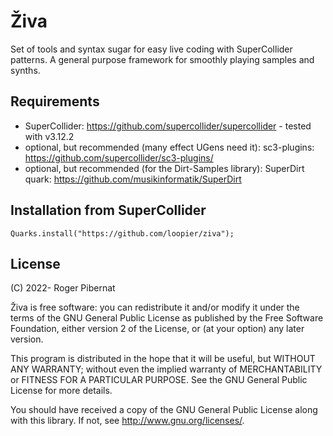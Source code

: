 # Živa

Set of tools and syntax sugar for easy live coding with SuperCollider patterns.
A general purpose framework for smoothly playing samples and synths.

## Requirements

* SuperCollider: https://github.com/supercollider/supercollider - tested with v3.12.2
* optional, but recommended (many effect UGens need it): sc3-plugins: https://github.com/supercollider/sc3-plugins/
* optional, but recommended (for the Dirt-Samples library): SuperDirt quark: https://github.com/musikinformatik/SuperDirt

## Installation from SuperCollider
```
Quarks.install("https://github.com/loopier/ziva");
```

## License
(C) 2022- Roger Pibernat

Živa is free software: you can redistribute it and/or modify it
under the terms of the GNU General Public License as published by the
Free Software Foundation, either version 2 of the License, or (at your
option) any later version.

This program is distributed in the hope that it will be useful, but
WITHOUT ANY WARRANTY; without even the implied warranty of
MERCHANTABILITY or FITNESS FOR A PARTICULAR PURPOSE.  See the GNU
General Public License for more details.

You should have received a copy of the GNU General Public License
along with this library.  If not, see <http://www.gnu.org/licenses/>.
